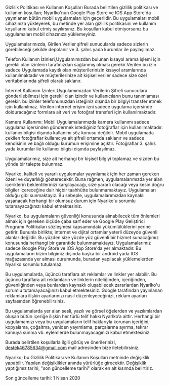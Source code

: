 Gizlilik Politikası ve Kullanım Koşulları
Burada belirtilen gizlilik politikası ve kullanım koşulları; Nyarlko'nun Google Play Store ve IOS App Store'da yayınlanan bütün mobil uygulamaları için geçerlidir. Bu uygulamaları mobil cihazınıza yükleyerek, bu metinde yer alan gizlilik politikasını ve kullanım koşullarını kabul etmiş sayılırsınız. Bu koşulları kabul etmiyorsanız bu uygulamaları mobil cihazınıza yüklemeyiniz.

Uygulamalarımızda, Girilen Veriler şifreli sunucularda sadece sizlerin görebileceği şekilde depolanır ve 3. şahıs yada kurumlar ile paylaşılmaz.


Telefon Kullanım İzinleri,Uygulamımızdan bulunan kısayol arama işlemi için gerekli olan izinlerin tarafınızdan sağlanmış olması gerekir.Verilen bu izin sadece Uygulamada kayıtlı olan müşterilerinizin kısayol aramlarında kullanılmaktadır ve müşterilerinize ait kişisel veriler sadece size özel veritabnlarında şifreli olarak saklanır.


İnternet Kullanım İzinleri,Uygulamımızdan Verilerin Şifreli sunuculara gönderilebilmesi için gerekli olan izindir ve kullanıcıların bunu tanımlaması gerekir. bu izinler telefonunuzdan isteğiniz dışında bir bilgiyi transfer etmek için kullanılmaz. Verilen internet erişim izni sadece uygulama içersinde dolduracağınız formlara ait veri ve fotoğraf transferi için kullanılmaktadır.


Kamera Kullanımı: Mobil Uygulamalarımızda kamera kullanımı sadece uygulama içersinden göndermek istediğiniz fotoğraflar için kullanılmaktadır. kullanıcı bilgisi dışında kullanımı söz konusu değildir. Mobil uygulamada çekilen fotoğraflar kullanıcıya ait şifreli ortamda saklanır ve sadece kendisinin ve bağlı olduğu kurumun erişimine açıktır. Fotoğraflar 3. şahıs yada kurumlar ile kullanıcı bilgisi dışında paylaşılmaz.


Uygulamalarımız, size ait herhangi bir kişisel bilgiyi toplamaz ve sizden bu yönde bir talepte bulunmaz.

Nyarlko, kaliteli ve yararlı uygulamalar yayınlamak için her zaman gereken özeni ve duyarlılığı gösterecektir. Buna rağmen, uygulamalarımızda yer alan içeriklerin beklentilerinizi karşılayacağı, size yararlı olacağı veya kesin doğru bilgiler içereceğine dair hiçbir taahhütte bulunmamaktayız. Uygulamaları olduğu gibi sunmaktayız. Bu sebeple, uygulamalarımızdan kaynaklı yaşanacak herhangi bir olumsuz durum için Nyarlko'u sorumlu tutamayacağınızı kabul etmektesiniz.

Nyarlko, bu uygulamaların güvenliği konusunda alınabilecek tüm önlemleri almak için gereken ölçüde çaba sarf eder ve Google Play Geliştirici Programı Politikaları sözleşmesi kapsamındaki yükümlülüklerini yerine getirir. Bununla birlikte; internet ve dijital ortamlar yeterli düzeyde güvenli alanlar değildir. Bu yüzden size yüzde yüz güvenli bir hizmet sunacağımız konusunda herhangi bir garantide bulunmamaktayız.
Uygulamalarımız sadece Google Play Store ve IOS App Store'da yer almaktadır. Bu uygulamaların bizim bilgimiz dışında başka bir android yada IOS mağazasında yer alması durumunda, buradan yapılacak yüklemelerden Nyarlko sorumlu tutulamaz.

Bu uygulamalarda, üçüncü taraflara ait reklamlar ve linkler yer alabilir. Bu üçüncü taraflara ait reklamların ve linklerin niteliğinden, içeriğinden, güvenliğinden veya bunlardan kaynaklı oluşabilecek zararlardan Nyarlko'u sorumlu tutamayacağınızı kabul etmektesiniz. Google tarafından yayınlanan reklamlara ilişkin ayarlarınızı nasıl düzenleyeceğinizi, reklam ayarları sayfasından öğrenebilirsiniz.

Bu uygulamalarda yer alan sesli, yazılı ve görsel öğelerden ve yazılımlardan oluşan bütün içeriğe ilişkin her türlü telif hakkı Nyarlko’a aittir. Herhangi bir uygulamamızı veya bu uygulamaların telif haklarıyla korunan içeriğini; kopyalama, çoğaltma, yeniden yayımlama, parçalarına ayırma, tekrar kamuya sunma vb. eylemlerde bulunmayacağınızı kabul etmektesiniz.

Burada belirtilen koşullarla ilgili görüş ve önerilerinizi, destek46785634@gmail.com mail adresinden bize iletebilirsiniz.

Nyarlko; bu Gizlilik Politikası ve Kullanım Koşulları metninde değişiklik yapabilir. Yapılan değişiklikler anında yürürlüğe girecektir. Değişiklik yaptığımız tarihi, "son güncelleme tarihi" olarak en alt kısımda belirtiriz.

Son güncelleme tarihi:
1 Nisan 2020

